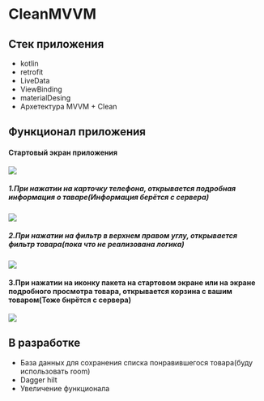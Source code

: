 # CleanMVVM
## Стек приложения
+ kotlin
+ retrofit
+ LiveData
+ ViewBinding
+ materialDesing
+ Архетектура MVVM + Clean

## Функционал приложения
#### Стартовый экран приложения
![](https://github.com/anton8k21/images/blob/main/my%20work/Home_store.png?raw=true) 

##### 1.При нажатии на карточку телефона, открывается подробная информация о таваре(Информация берётся с сервера)
![](https://github.com/anton8k21/images/blob/main/my%20work/DETAILS.png?raw=true)

##### 2.При нажатии на фильтр в верхнем правом углу, открывается фильтр товара(пока что не реализована логика)
![](https://github.com/anton8k21/images/blob/main/my%20work/FILTERS.png?raw=true)

#### 3.При нажатии на иконку пакета на стартовом экране или на экране подробного просмотра товара, открывается корзина с вашим товаром(Тоже бнрётся с сервера)
![](https://github.com/anton8k21/images/blob/main/my%20work/CART.png?raw=true)

## В разработке
+ База данных для сохранения списка понравившегося товара(буду использовать room)
+ Dagger hilt
+ Увеличение функционала
